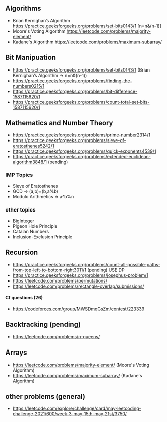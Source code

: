 ## Algorithms
- Brian Kernighan’s Algorithm https://practice.geeksforgeeks.org/problems/set-bits0143/1 [n=n&(n-1)]
- Moore's Voting Algorithm https://leetcode.com/problems/majority-element/
- Kadane's Algorithm https://leetcode.com/problems/maximum-subarray/ 
## Bit Manipuation
- https://practice.geeksforgeeks.org/problems/set-bits0143/1 (Brian Kernighan’s Algorithm -> n=n&(n-1))
- https://practice.geeksforgeeks.org/problems/finding-the-numbers0215/1
- https://practice.geeksforgeeks.org/problems/bit-difference-1587115620/1
- https://practice.geeksforgeeks.org/problems/count-total-set-bits-1587115620/1
## Mathematics and Number Theory
- https://practice.geeksforgeeks.org/problems/prime-number2314/1
- https://practice.geeksforgeeks.org/problems/sieve-of-eratosthenes5242/1
- https://practice.geeksforgeeks.org/problems/quick-exponents4539/1
- https://practice.geeksforgeeks.org/problems/extended-euclidean-algorithm3848/1 (pending)
### IMP Topics
- Sieve of Eratosthenes
- GCD => (a,b)=(b,a%b)
- Modulo Arithmetics => a^b%n
### other topics
- BigInteger
- Pigeon Hole Principle
- Catalan Numbers
- Inclusion-Exclusion Principle
## Recursion
- https://practice.geeksforgeeks.org/problems/count-all-possible-paths-from-top-left-to-bottom-right3011/1 (pending) USE DP
- https://practice.geeksforgeeks.org/problems/josephus-problem/1
- https://leetcode.com/problems/permutations/
- https://leetcode.com/problems/rectangle-overlap/submissions/
#### Cf questions (26)
- https://codeforces.com/group/MWSDmqGsZm/contest/223339
## Backtracking (pending)
- https://leetcode.com/problems/n-queens/
## Arrays
- https://leetcode.com/problems/majority-element/ (Moore's Voting Algorithm)
- https://leetcode.com/problems/maximum-subarray/ (Kadane's Algorithm)


## other problems (general)
- https://leetcode.com/explore/challenge/card/may-leetcoding-challenge-2021/600/week-3-may-15th-may-21st/3750/
